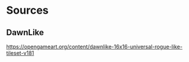 # Sources

## DawnLike

https://opengameart.org/content/dawnlike-16x16-universal-rogue-like-tileset-v181
